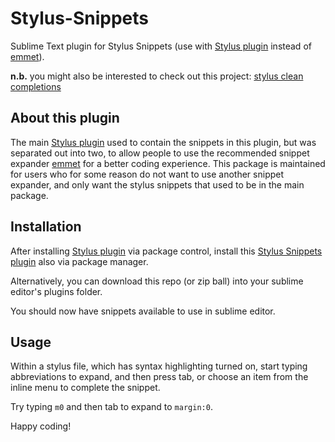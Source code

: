 Stylus-Snippets
===============

Sublime Text plugin for Stylus Snippets (use with [Stylus plugin](https://github.com/billymoon/Stylus) instead of [emmet](https://github.com/sergeche/emmet-sublime/)).

**n.b.** you might also be interested to check out this project: [stylus clean completions](https://github.com/lnikell/stylus-clean-completions)

## About this plugin

The main [Stylus plugin](https://github.com/billymoon/Stylus) used to contain the snippets in this plugin, but was separated out into two, to allow people to use the recommended snippet expander [emmet](https://github.com/sergeche/emmet-sublime/) for a better coding experience. This package is maintained for users who for some reason do not want to use another snippet expander, and only want the stylus snippets that used to be in the main package.

## Installation

After installing [Stylus plugin](https://github.com/billymoon/Stylus) via package control, install this [Stylus Snippets plugin](https://github.com/billymoon/Stylus-Snippets) also via package manager.

Alternatively, you can download this repo (or zip ball) into your sublime editor's plugins folder.

You should now have snippets available to use in sublime editor.

## Usage

Within a stylus file, which has syntax highlighting turned on, start typing abbreviations to expand, and then press tab, or choose an item from the inline menu to complete the snippet.

Try typing `m0` and then tab to expand to `margin:0`.

Happy coding!
